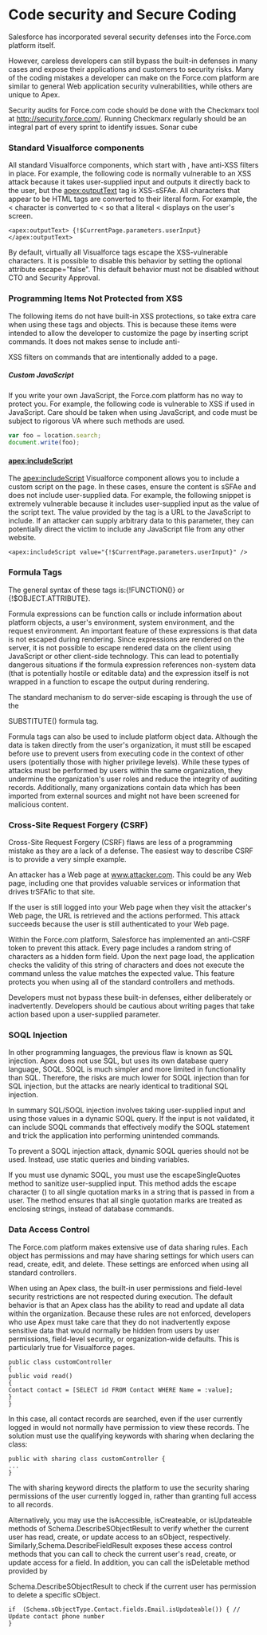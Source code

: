 # Code security and Secure Coding 

Salesforce has incorporated several security defenses into the Force.com platform itself.

However, careless developers can still bypass the built-in defenses in many cases and expose their applications and customers to security risks. Many of the coding mistakes a developer can make on the Force.com platform are similar to general Web application security vulnerabilities, while others are unique to Apex.

Security audits for Force.com code should be done with the Checkmarx tool at http://security.force.com/. Running Checkmarx regularly should be an integral part of every sprint to identify issues. Sonar cube

### Standard Visualforce components

All standard Visualforce components, which start with <apex>, have anti-XSS filters in place. For example, the following code is normally vulnerable to an XSS attack because it takes user-supplied input and outputs it directly back to the user, but the <apex:outputText> tag is XSS-sSFAe. All characters that appear to be HTML tags are converted to their literal form. For example, the < character is converted to < so that a literal < displays on the user's screen.
```
<apex:outputText> {!$CurrentPage.parameters.userInput}
</apex:outputText>
```
By default, virtually all Visualforce tags escape the XSS-vulnerable characters. It is possible to disable this behavior by setting the optional attribute escape="false". This default behavior must not be disabled without CTO and Security Approval.

### Programming Items Not Protected from XSS

The following items do not have built-in XSS protections, so take extra care when using these tags and objects. This is because these items were intended to allow the developer to customize the page by inserting script commands. It does not makes sense to include anti-

XSS filters on commands that are intentionally added to a page.

##### Custom JavaScript

If you write your own JavaScript, the Force.com platform has no way to protect you. For example, the following code is vulnerable to XSS if used in JavaScript. Care should be taken when using JavaScript, and code must be subject to rigorous VA where such methods are used.
```javascript
var	foo = location.search; 
document.write(foo);
```

#### <apex:includeScript>
The <apex:includeScript> Visualforce component allows you to include a custom script on the page. In these cases, ensure the content is sSFAe and does not include user-supplied data. For example, the following snippet is extremely vulnerable because it includes user-supplied input as the value of the script text. The value provided by the tag is a URL to the JavaScript to include. If an attacker can supply arbitrary data to this parameter, they can potentially direct the victim to include any JavaScript file from any other website.
```
<apex:includeScript value="{!$CurrentPage.parameters.userInput}" />
```

### Formula Tags

The general syntax of these tags is:{!FUNCTION()} or {!$OBJECT.ATTRIBUTE}.

Formula expressions can be function calls or include information about platform objects, a user's environment, system environment, and the request environment. An important feature of these expressions is that data is not escaped during rendering. Since expressions are rendered on the server, it is not possible to escape rendered data on the client using JavaScript or other client-side technology. This can lead to potentially dangerous situations if the formula expression references non-system data (that is potentially hostile or editable data) and the expression itself is not wrapped in a function to escape the output during rendering.

The standard mechanism to do server-side escaping is through the use of the

SUBSTITUTE() formula tag.

Formula tags can also be used to include platform object data. Although the data is taken directly from the user's organization, it must still be escaped before use to prevent users from executing code in the context of other users (potentially those with higher privilege levels). While these types of attacks must be performed by users within the same organization, they undermine the organization's user roles and reduce the integrity of auditing records. Additionally, many organizations contain data which has been imported from external sources and might not have been screened for malicious content.

### Cross-Site Request Forgery (CSRF)

Cross-Site Request Forgery (CSRF) flaws are less of a programming mistake as they are a lack of a defense. The easiest way to describe CSRF is to provide a very simple example.

An attacker has a Web page at www.attacker.com. This could be any Web page, including one that provides valuable services or information that drives trSFAfic to that site.

If the user is still logged into your Web page when they visit the attacker's Web page, the URL is retrieved and the actions performed. This attack succeeds because the user is still authenticated to your Web page.

Within the Force.com platform, Salesforce has implemented an anti-CSRF token to prevent this attack. Every page includes a random string of characters as a hidden form field. Upon the next page load, the application checks the validity of this string of characters and does not execute the command unless the value matches the expected value. This feature protects you when using all of the standard controllers and methods.

Developers must not bypass these built-in defenses, either deliberately or inadvertently. Developers should be cautious about writing pages that take action based upon a user-supplied parameter.

### SOQL Injection

In other programming languages, the previous flaw is known as SQL injection. Apex does not use SQL, but uses its own database query language, SOQL. SOQL is much simpler and more limited in functionality than SQL. Therefore, the risks are much lower for SOQL injection than for SQL injection, but the attacks are nearly identical to traditional SQL injection.

In summary SQL/SOQL injection involves taking user-supplied input and using those values in a dynamic SOQL query. If the input is not validated, it can include SOQL commands that effectively modify the SOQL statement and trick the application into performing unintended commands.

To prevent a SOQL injection attack, dynamic SOQL queries should not be used. Instead, use static queries and binding variables.

If you must use dynamic SOQL, you must use the escapeSingleQuotes method to sanitize user-supplied input. This method adds the escape character (\) to all single quotation marks in a string that is passed in from a user. The method ensures that all single quotation marks are treated as enclosing strings, instead of database commands.

### Data Access Control
The Force.com platform makes extensive use of data sharing rules. Each object has permissions and may have sharing settings for which users can read, create, edit, and delete. These settings are enforced when using all standard controllers.

When using an Apex class, the built-in user permissions and field-level security restrictions are not respected during execution. The default behavior is that an Apex class has the ability to read and update all data within the organization. Because these rules are not enforced, developers who use Apex must take care that they do not inadvertently expose sensitive data that would normally be hidden from users by user permissions, field-level security, or organization-wide defaults. This is particularly true for Visualforce pages.
```
public class customController 
{ 
public void read() 
{
Contact contact = [SELECT id FROM Contact WHERE Name = :value];
}
}
```
In this case, all contact records are searched, even if the user currently logged in would not normally have permission to view these records. The solution must use the qualifying keywords with sharing when declaring the class:
```
public with sharing class customController {
...
}
```
The with sharing keyword directs the platform to use the security sharing permissions of the user currently logged in, rather than granting full access to all records.

Alternatively, you may use the isAccessible, isCreateable, or isUpdateable methods of Schema.DescribeSObjectResult to verify whether the current user has read, create, or update access to an sObject, respectively. Similarly,Schema.DescribeFieldResult exposes these access control methods that you can call to check the current user's read, create, or update access for a field. In addition, you can call the isDeletable method provided by

Schema.DescribeSObjectResult to check if the current user has permission to delete a specific sObject.

```
if	(Schema.sObjectType.Contact.fields.Email.isUpdateable()) { // Update contact phone number
}
```





